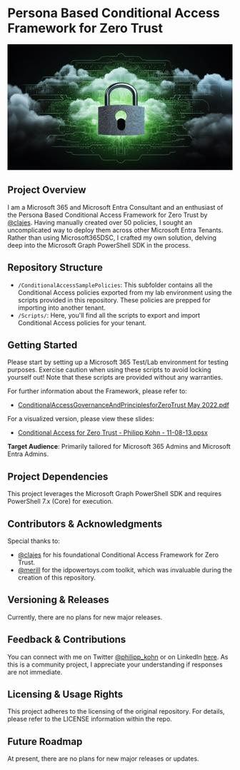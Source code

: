 # Persona Based Conditional Access Framework for Zero Trust

![Alt text](Readme_Headline.png)

## Project Overview

I am a Microsoft 365 and Microsoft Entra Consultant and an enthusiast of the Persona Based Conditional Access Framework for Zero Trust by [@clajes](https://github.com/clajes). Having manually created over 50 policies, I sought an uncomplicated way to deploy them across other Microsoft Entra Tenants. Rather than using Microsoft365DSC, I crafted my own solution, delving deep into the Microsoft Graph PowerShell SDK in the process.

## Repository Structure

- `/ConditionalAccessSamplePolicies`: This subfolder contains all the Conditional Access policies exported from my lab environment using the scripts provided in this repository. These policies are prepped for importing into another tenant.
- `/Scripts/`: Here, you'll find all the scripts to export and import Conditional Access policies for your tenant.

## Getting Started

Please start by setting up a Microsoft 365 Test/Lab environment for testing purposes. Exercise caution when using these scripts to avoid locking yourself out! Note that these scripts are provided without any warranties.

For further information about the Framework, please refer to:
- [ConditionalAccessGovernanceAndPrinciplesforZeroTrust May 2022.pdf](<../ConditionalAccessGovernanceAndPrinciplesforZeroTrust May 2022.pdf>)

For a visualized version, please view these slides:
- [Conditional Access for Zero Trust - Philipp Kohn - 11-08-13.ppsx](<https://view.officeapps.live.com/op/view.aspx?src=https%3A%2F%2Fraw.githubusercontent.com%2Fphilippkohn%2FConditionalAccessforZeroTrustResources%2Fmain%2FConditional%2520Access%2520for%2520Zero%2520Trust%2520-%2520Philipp%2520Kohn%2520-%252011-08-13.ppsx&wdOrigin=BROWSELINK>)

**Target Audience**: Primarily tailored for Microsoft 365 Admins and Microsoft Entra Admins.

## Project Dependencies

This project leverages the Microsoft Graph PowerShell SDK and requires PowerShell 7.x (Core) for execution.

## Contributors & Acknowledgments

Special thanks to:
- [@clajes](https://github.com/clajes) for his foundational Conditional Access Framework for Zero Trust.
- [@merill](https://github.com/merill) for the idpowertoys.com toolkit, which was invaluable during the creation of this repository.

## Versioning & Releases

Currently, there are no plans for new major releases.

## Feedback & Contributions

You can connect with me on Twitter [@philipp_kohn](https://twitter.com/philipp_kohn) or on LinkedIn [here](https://www.linkedin.com/in/philippkohn/). As this is a community project, I appreciate your understanding if responses are not immediate.

## Licensing & Usage Rights

This project adheres to the licensing of the original repository. For details, please refer to the LICENSE information within the repo.

## Future Roadmap

At present, there are no plans for new major releases or updates.

